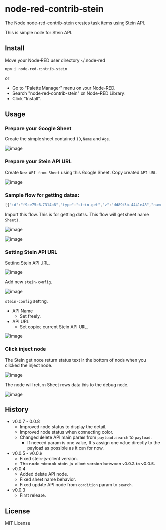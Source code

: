 # node-red-contrib-stein

The Node node-red-contrib-stein creates task items using Stein API.

This is simple node for Stein API.

## Install

Move your Node-RED user directory ~/.node-red

```
npm i node-red-contrib-stein
```

or

* Go to "Palette Manager" menu on your Node-RED.
* Search "node-red-contrib-stein" on Node-RED Library.
* Click "Install".

## Usage

### Prepare your Google Sheet

Create the simple sheet contained `ID`, `Name` and `Age`.

![image](https://i.gyazo.com/14d1f0db881f862139f76c1370f2011e.png)

### Prepare your Stein API URL

Create `New API from Sheet` using this Google Sheet. Copy created `API URL`.

![image](https://i.gyazo.com/69ecee83527b35f1515b31928677168a.png)

### Sample flow for getting datas:

```js
[{"id":"f9ce75c6.7314b8","type":"stein-get","z":"dd89b5b.4441e48","name":"","sheet":"Sheet1","apiurl":"","x":460,"y":120,"wires":[["e2e89214.1c0c5"]]},{"id":"12d9e829.970328","type":"inject","z":"dd89b5b.4441e48","name":"","props":[{"p":"payload"},{"p":"topic","vt":"str"}],"repeat":"","crontab":"","once":false,"onceDelay":0.1,"topic":"","payload":"","payloadType":"date","x":260,"y":120,"wires":[["f9ce75c6.7314b8"]]},{"id":"e2e89214.1c0c5","type":"debug","z":"dd89b5b.4441e48","name":"","active":true,"tosidebar":true,"console":false,"tostatus":false,"complete":"false","statusVal":"","statusType":"auto","x":650,"y":120,"wires":[]},{"id":"cd36427a.414a8","type":"comment","z":"dd89b5b.4441e48","name":"Get","info":"","x":210,"y":80,"wires":[]}]
```

Import this flow. This is for getting datas. This flow will get sheet name `Sheet1`.

![image](https://i.gyazo.com/87f72364e04d9ec6ffd9f5ffd88bfbce.png)

![image](https://i.gyazo.com/1d6c9848d341c78d38708d49821bae7d.png)

### Setting Stein API URL

Setting Stein API URL.

![image](https://i.gyazo.com/10330a39c468e6becb5aeeebbd1d7f17.png)

Add new `stein-config`.

![image](https://i.gyazo.com/f9a8e03e1492e2f21f0ace5b08463cd2.png)

`stein-config` setting.

* API Name
  * Set freely.
* API URL
  * Set copied current Stein API URL.

![image](https://i.gyazo.com/cd0a3e9405c46f0cbecdf2cd1156ce92.png)

### Click inject node

The Stein get node return status text in the bottom of node when you clicked the inject node.

![image](https://i.gyazo.com/6a354bbc0d5ea9ed44e05a8ca66cee28.png)

The node will return Sheet rows data this to the debug node.

![image](https://i.gyazo.com/85b70ea66cc52a3d7ad8bdd851a15371.png)

## History

* v0.0.7 - 0.0.8
  * Improved node status to display the detail.
  * Improved node status when connecting color.
  * Changed delete API main param from `payload.search` to `payload`.
    * If needed param is one value, It's assign one value directly to the payload as possible as it can for now.
* v0.0.5 - v0.0.6
  * Fixed stein-js-client version.
  * The node mistook stein-js-client version between v0.0.3 to v0.0.5. 
* v0.0.4
  * Added delete API node.
  * Fixed sheet name behavior.
  * Fixed update API node from `condition` param to `search`.
* v0.0.3
  * First release.

## License

MIT License